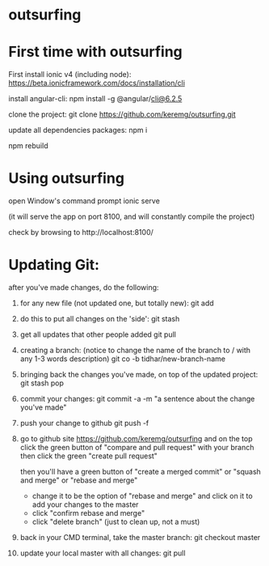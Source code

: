 # outsurfing

First time with outsurfing
==========================

First install ionic v4 (including node):
https://beta.ionicframework.com/docs/installation/cli

install angular-cli:
npm install -g @angular/cli@6.2.5

clone the project:
git clone https://github.com/keremg/outsurfing.git

update all dependencies packages:
npm i

npm rebuild 

Using outsurfing
================
open Window's command prompt
ionic serve

(it will serve the app on port 8100, and will constantly compile the project)

check by browsing to http://localhost:8100/




Updating Git:
==============
after you've made changes, do the following:
1. for any new file (not updated one, but totally new):
git add <filename>

2. do this to put all changes on the 'side':
git stash

3. get all updates that other people added
git pull

4. creating a branch: (notice to change the name of the branch to <yourname>/<branch-name> with any 1-3 words description)
git co -b tidhar/new-branch-name

5. bringing back the changes you've made, on top of the updated project:
git stash pop

6. commit your changes:
git commit -a -m "a sentence about the change you've made"

7. push your change to github
git push -f

8. go to github site https://github.com/keremg/outsurfing 
   and on the top click the green button of "compare and pull request" with your branch
   then click the green "create pull request"
   
   then you'll have a green button of "create a merged commit" or "squash and merge" or "rebase and merge"
   - change it to be the option of "rebase and merge"  and click on it to add your changes to the master
   - click "confirm rebase and merge"
   - click "delete branch" (just to clean up, not a must)
   
9. back in your CMD terminal, take the master branch:
git checkout master

10. update your local master with all changes:
git pull
